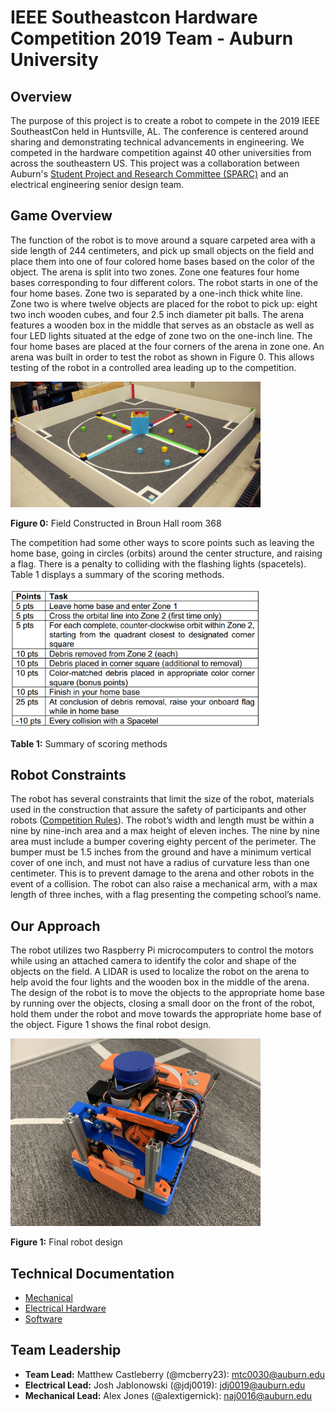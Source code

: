 # IEEE Southeastcon Hardware Competition 2019 Team - Auburn University
## Overview
The purpose of this project is to create a robot to compete in the 2019 IEEE SoutheastCon held in Huntsville, AL.  The conference is centered around sharing and demonstrating technical advancements in engineering.  We competed in the hardware competition against 40 other universities from across the southeastern US.  This project was a collaboration between Auburn's [Student Project and Research Committee (SPARC)](http://sparc.eng.auburn.edu/) and an electrical engineering senior design team.

## Game Overview
The function of the robot is to move around a square carpeted area with a side length of 244 centimeters, and pick up small objects on the field and place them into one of four colored home bases based on the color of the object. The arena is split into two zones.  Zone one features four home bases corresponding to four different colors. The robot starts in one of the four home bases.  Zone two is separated by a one-inch thick white line.  Zone two is where twelve objects are placed for the robot to pick up: eight two inch wooden cubes, and four 2.5 inch diameter pit balls. The arena features a wooden box in the middle that serves as an obstacle as well as four LED lights situated at the edge of zone two on the one-inch line.  The four home bases are placed at the four corners of the arena in zone one.  An arena was built in order to test the robot as shown in Figure 0.  This allows testing of the robot in a controlled area leading up to the competition.

<img src="Images/Field%20Testing/field.JPG" width="400px"/>

**Figure 0:** Field Constructed in Broun Hall room 368 

The competition had some other ways to score points such as leaving the home base, going in circles (orbits) around the center structure, and raising a flag.  There is a penalty to colliding with the flashing lights (spacetels).  Table 1 displays a summary of the scoring methods.  

<img src="Images/Field%20Testing/scoring.png"  width="400px"/>

**Table 1:** Summary of scoring methods

## Robot Constraints
The robot has several constraints that limit the size of the robot, materials used in the construction that assure the safety of participants and other robots ([Competition Rules](http://sites.ieee.org/southeastcon2019/files/2019/02/2019-SoutheastCon-HW-Rules_v1_3-1.pdf)).  The robot’s width and length must be within a nine by nine-inch area and a max height of eleven inches.  The nine by nine area must include a bumper covering eighty percent of the perimeter.  The bumper must be 1.5 inches from the ground and have a minimum vertical cover of one inch, and must not have a radius of curvature less than one centimeter.  This is to prevent damage to the arena and other robots in the event of a collision.  The robot can also raise a mechanical arm, with a max length of three inches, with a flag presenting the competing school’s name.

## Our Approach
The robot utilizes two Raspberry Pi microcomputers to control the motors while using an attached camera to identify the color and shape of the objects on the field.  A LIDAR is used to localize the robot on the arena to help avoid the four lights and the wooden box in the middle of the arena.  The design of the robot is to move the objects to the appropriate home base by running over the objects, closing a small door on the front of the robot, hold them under the robot and move towards the appropriate home base of the object.  Figure 1 shows the final robot design.

<img src="Images/Mechanical%20Development/final-bot.jpg"  width="400px"/>

**Figure 1:** Final robot design


## Technical Documentation
* [Mechanical](https://github.com/SPARC-Auburn/IEEE-SoutheastCon-2019/tree/master/Mechanical-Hardware)
* [Electrical Hardware](https://github.com/SPARC-Auburn/IEEE-SoutheastCon-2019/tree/master/Electrical-Hardware)
* [Software](https://github.com/SPARC-Auburn/IEEE-SoutheastCon-2019-Software)

## Team Leadership
* **Team Lead:** Matthew Castleberry (@mcberry23): mtc0030@auburn.edu  
* **Electrical Lead:** Josh Jablonowski (@jdj0019): jdj0019@auburn.edu  
* **Mechanical Lead:** Alex Jones (@alextigernick): naj0016@auburn.edu
